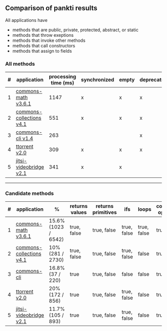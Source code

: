 
## Comparison of pankti results

All applications have
- methods that are public, private, protected, abstract, or static
- methods that throw exeptions
- methods that invoke other methods
- methods that call constructors
- methods that assign to fields

### All methods

\# | application | processing time (ms) | synchronized | empty | deprecated | annotation types
-- | ----------- | -------------------- | ------------ | ----- | ---------- | ----------------
1 | [commons-math v3.6.1](https://github.com/apache/commons-math/tree/MATH_3_6_1) | 1147 | x | x | x | 
2 | [commons-collections v4.1](https://github.com/apache/commons-collections/tree/collections-4.1) | 551 | x | x | x | 
3 | [commons-cli v1.4](https://github.com/apache/commons-cli/tree/cli-1.4) | 263 | | | x | 
4 | [ttorrent v2.0](https://github.com/mpetazzoni/ttorrent/tree/ttorrent-2.0)| 309 | x | x | x | 
5 | [jitsi-videobridge v2.1](https://github.com/jitsi/jitsi-videobridge/tree/v2.1) | 341 | x | x | | x

___

### Candidate methods

\# | application | % | returns values | returns primitives | ifs | loops | conditional operators | parameters | switch statements | local variables | multiple statements
-- | ----------- | - | -------------- | ------------------ | --- | ----- | --------------------- | ---------- | ----------------- | --------------- | -------------------
1 | [commons-math v3.6.1](https://github.com/apache/commons-math/tree/MATH_3_6_1) | 15.6% (1023 / 6542) | true, false | true, false | true, false | true, false | true, false | true, false | true, false | true, false | true, false
2 | [commons-collections v4.1](https://github.com/apache/commons-collections/tree/collections-4.1) | 10% (281 / 2730) | true, false | true, false | true, false | false | true, false | true, false | false | true, false | true, false
3 | [commons-cli](https://github.com/apache/commons-cli/tree/cli-1.4) | 16.8% (37 / 220) | true | true, false | false | false | true, false | true, false | true, false | false | true, false
4 | [ttorrent v2.0](https://github.com/mpetazzoni/ttorrent/tree/ttorrent-2.0)| 20% (172 / 856) | true | true, false | true, false | false | true, false | true, false | false | true, false | true, false
5 | [jitsi-videobridge v2.1](https://github.com/jitsi/jitsi-videobridge/tree/v2.1) | 11.7% (105 / 893) | true | true, false | true, false | false | true, false | true, false | true, false | true, false | true, false


